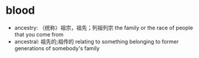 # blood

- ancestry: （统称）祖宗，祖先；列祖列宗 the family or the race of people that you come from
- ancestral: 祖先的;祖传的 relating to something belonging to former generations of somebody's family

